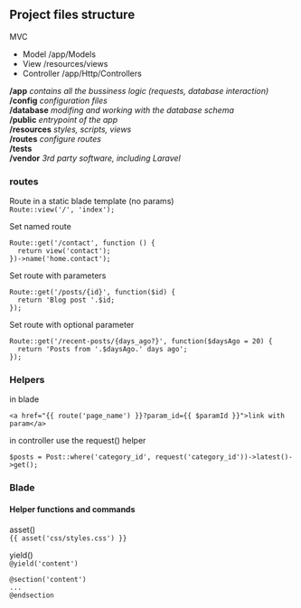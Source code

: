 ## Project files structure

MVC   
- Model /app/Models  
- View /resources/views  
- Controller /app/Http/Controllers  

__/app__ _contains all the bussiness logic (requests, database interaction)_  
__/config__ _configuration files_  
__/database__ _modifing and working with the database schema_  
__/public__ _entrypoint of the app_  
__/resources__ _styles, scripts, views_  
__/routes__ _configure routes_  
__/tests__  
__/vendor__ _3rd party software, including Laravel_  

### routes

Route in a static blade template (no params)  
`Route::view('/', 'index');`  

Set named route  
```
Route::get('/contact', function () {    
  return view('contact');    
})->name('home.contact');
```  

Set route with parameters  
```
Route::get('/posts/{id}', function($id) {  
  return 'Blog post '.$id;  
});
```  

Set route with optional parameter  
```
Route::get('/recent-posts/{days_ago?}', function($daysAgo = 20) {  
  return 'Posts from '.$daysAgo.' days ago';  
});
```  

### Helpers

in blade  
```
<a href="{{ route('page_name') }}?param_id={{ $paramId }}">link with param</a>
```

in controller use the request() helper  
```
$posts = Post::where('category_id', request('category_id'))->latest()->get();
```  

### Blade

#### Helper functions and commands

asset()  
`{{ asset('css/styles.css') }}`  

yield()  
`@yield('content')`  
```
@section('content')
...
@endsection
```





